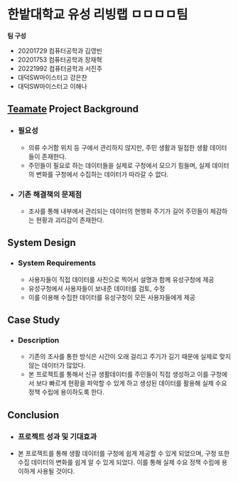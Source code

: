 # 한밭대학교 유성 리빙랩 ㅁㅁㅁㅁ팀

**팀 구성**
- 20201729 컴퓨터공학과 김영빈 
- 20201753 컴퓨터공학과 장재혁
- 20221992 컴퓨터공학과 서진주
- 대덕SW마이스터고 강은찬
- 대덕SW마이스터고 이해나

## <u>Teamate</u> Project Background
- ### 필요성
  - 의류 수거함 위치 등 구에서 관리하지 않지만, 주민 생활과 밀접한 생활 데이터들이 존재한다.
  - 주민들이 필요로 하는 데이터들을 실제로 구청에서 모으기 힘들며, 실제 데이터의 변화를 구청에서 수집하는 데이터가 따라갈 수 없다.

- ### 기존 해결책의 문제점
  - 조사를 통해 내부에서 관리되는 데이터의 현행화 주기가 길어 주민들이 체감하는 현황과 괴리감이 존재한다.
  
## System Design
  - ### System Requirements
    - 사용자들이 직접 데이터를 사진으로 찍어서 설명과 함께 유성구청에 제공
    - 유성구청에서 사용자들이 보내준 데이터를 검토, 수정
    - 이를 이용해 수집한 데이터를 유성구청이 모든 사용자들에게 제공
    
## Case Study
  - ### Description
    - 기존의 조사를 통한 방식은 시간이 오래 걸리고 주기가 길기 때문에 실제로 맞지 않는 데이터가 많았다.
    - 본 프로젝트를 통해서 신규 생활데이터를 주민들이 직접 생성하고 이를 구청에서 보다 빠르게 현황을 파악할 수 있게 하고 생성된 데이터를 활용해 실제 수요 정책 수립에 용이하도록 한다.
  
## Conclusion
  - ### 프로젝트 성과 및 기대효과
  - 본 프로젝트를 통해 생활 데이터를 구청에 쉽게 제공할 수 있게 되었으며, 구청 또한 수집 데이터의 변화를 쉽게 알 수 있게 되었다. 이를 통해 실제 수요 정책 수립에 용이하게 사용될 것이다.
  
